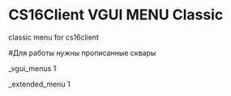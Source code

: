 # CS16Client VGUI MENU Classic
classic menu for cs16client

#Для работы нужны прописанные сквары

_vgui_menus 1

_extended_menu 1

